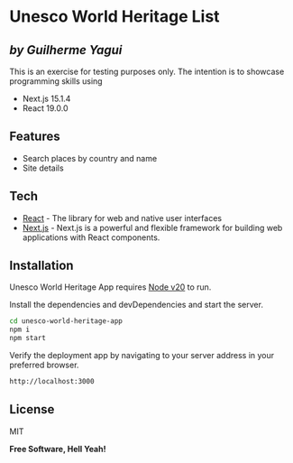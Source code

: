 # Unesco World Heritage List

## _by Guilherme Yagui_

This is an exercise for testing purposes only. The intention is to showcase programming skills using

- Next.js 15.1.4
- React 19.0.0

## Features

- Search places by country and name
- Site details

## Tech

- [React] - The library for web and native user interfaces
- [Next.js] - Next.js is a powerful and flexible framework for building web applications with React components.

## Installation

Unesco World Heritage App requires [Node v20](https://nodejs.org/en/download) to run.

Install the dependencies and devDependencies and start the server.

```sh
cd unesco-world-heritage-app
npm i
npm start
```

Verify the deployment app by navigating to your server address in your preferred browser.

```sh
http://localhost:3000
```

## License

MIT

**Free Software, Hell Yeah!**

[Next.js]: https://nextjs.org/
[React]: https://react.dev/
